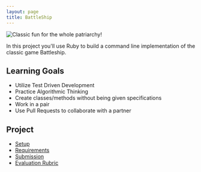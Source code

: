 ```yaml
---
layout: page
title: BattleShip
---
```


![Classic fun for the whole patriarchy!](http://vignette4.wikia.nocookie.net/battleship/images/f/fd/Battleship-1.jpg/revision/latest?cb=20120303020432)

In this project you'll use Ruby to build a command line implementation of the classic game Battleship.

## Learning Goals

* Utilize Test Driven Development
* Practice Algorithmic Thinking
* Create classes/methods without being given specifications
* Work in a pair
* Use Pull Requests to collaborate with a partner

## Project

* [Setup](./setup)
* [Requirements](./requirements)
* [Submission](./submission)
* [Evaluation Rubric](./rubric)
